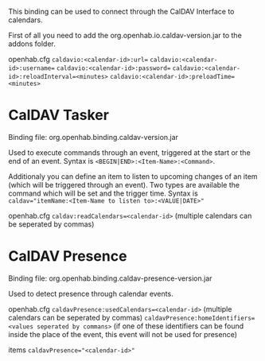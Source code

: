 This binding can be used to connect through the CalDAV Interface to calendars.

First of all you need to add the org.openhab.io.caldav-version.jar to the addons folder.

openhab.cfg
`caldavio:<calendar-id>:url=`
`caldavio:<calendar-id>:username=`
`caldavio:<calendar-id>:password=`
`caldavio:<calendar-id>:reloadInterval=<minutes>`
`caldavio:<calendar-id>:preloadTime=<minutes>`

# CalDAV Tasker
Binding file: org.openhab.binding.caldav-version.jar

Used to execute commands through an event, triggered at the start or the end of an event.
Syntax is `<BEGIN|END>:<Item-Name>:<Command>`.

Additionaly you can define an item to listen to upcoming changes of an item (which will be triggered through an event). Two types are available the command which will be set and the trigger time.
Syntax is `caldav="itemName:<Item-Name to listen to>:<VALUE|DATE>"`

openhab.cfg
`caldav:readCalendars=<calendar-id>` (multiple calendars can be seperated by commas)

# CalDAV Presence
Binding file: org.openhab.binding.caldav-presence-version.jar

Used to detect presence through calendar events.

openhab.cfg
`caldavPresence:usedCalendars=<calendar-id>` (multiple calendars can be seperated by commas)
`caldavPresence:homeIdentifiers=<values seperated by commans>` (if one of these identifiers can be found inside the place of the event, this event will not be used for presence)

items
`caldavPresence="<calendar-id>"`

